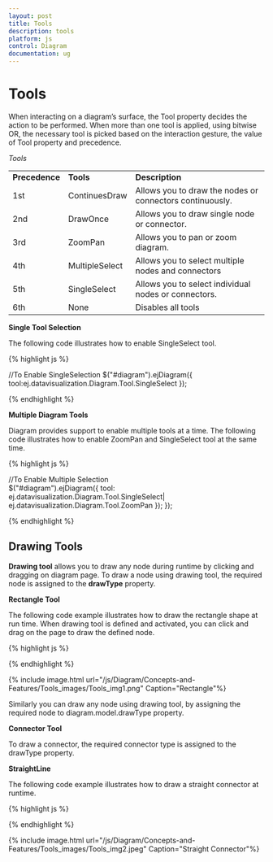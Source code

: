```yaml
---
layout: post
title: Tools
description: tools
platform: js
control: Diagram
documentation: ug
---
```


# Tools

When interacting on a diagram’s surface, the Tool property decides the action to be performed. When more than one tool is applied, using bitwise OR, the necessary tool is picked based on the interaction gesture, the value of Tool property and precedence.

_Tools_

<table>
<tr>
<td>
<b>Precedence</b></td><td>
<b>Tools</b></td><td>
<b>Description</b></td></tr>
<tr>
<td>
1st </td><td>
ContinuesDraw</td><td>
Allows you to draw the nodes or connectors continuously. </td></tr>
<tr>
<td>
2nd </td><td>
DrawOnce</td><td>
Allows you to draw single node or connector.</td></tr>
<tr>
<td>
3rd </td><td>
ZoomPan</td><td>
Allows you to pan or zoom diagram.</td></tr>
<tr>
<td>
4th </td><td>
MultipleSelect</td><td>
Allows you to select multiple nodes and connectors</td></tr>
<tr>
<td>
5th </td><td>
SingleSelect</td><td>
Allows you to select individual nodes or connectors.</td></tr>
<tr>
<td>
6th </td><td>
None</td><td>
Disables all tools</td></tr>
</table>

**Single Tool Selection**

The following code illustrates how to enable SingleSelect tool.

{% highlight js %}

//To Enable SingleSelection 
$("#diagram").ejDiagram({
    tool:ej.datavisualization.Diagram.Tool.SingleSelect
});

{% endhighlight %}

**Multiple Diagram Tools**

Diagram provides support to enable multiple tools at a time. The following code illustrates how to enable ZoomPan and SingleSelect tool at the same time.

{% highlight js %}

//To Enable Multiple Selection    
$("#diagram").ejDiagram({
   tool: ej.datavisualization.Diagram.Tool.SingleSelect|
         ej.datavisualization.Diagram.Tool.ZoomPan
  });
});

{% endhighlight %}

## Drawing Tools

**Drawing tool** allows you to draw any node during runtime by clicking and dragging on diagram page. To draw a node using drawing tool, the required node is assigned to the **drawType** property.

**Rectangle Tool**

The following code example illustrates how to draw the rectangle shape at run time. When drawing tool is defined and activated, you can click and drag on the page to draw the defined node.

{% highlight js %}

<script type="text/Javascript">

var diagram = $("#diagram").ejDiagram("instance");

//Define the node to be drawn using drawing tool
diagram.model.drawType = { 
	type: ej.datavisualization.Diagram.Shapes.Basic, 
    shape: "rectangle",
    fillColor:"#fcbc7c",
    borderColor:"#f89b4c",
    labels: [{ "text": "Rectangle",fontColor:"white" }]
};

//To activate the drawing tool
diagram.update({ 
    tool: ej.datavisualization.Diagram.Tool.DrawOnce 
})

</script>

{% endhighlight %}

{% include image.html url="/js/Diagram/Concepts-and-Features/Tools_images/Tools_img1.png" Caption="Rectangle"%}

Similarly you can draw any node using drawing tool, by assigning the required node to diagram.model.drawType property.

**Connector Tool**

To draw a connector, the required connector type is assigned to the drawType property.

**StraightLine**

The following code example illustrates how to draw a straight connector at runtime.

{% highlight js %}

<script type="text/Javascript">

    var diagram = $("#diagram").ejDiagram("instance");
    
    //Define the connector to be drawn using drawing tool
    diagram.model.drawType = { 
    	type:"straightLine", 
    };
    
    //To activate the drawing tool
    diagram.update({ 
    tool: ej.datavisualization.Diagram.Tool.DrawOnce 
})
</script>

{% endhighlight %}

{% include image.html url="/js/Diagram/Concepts-and-Features/Tools_images/Tools_img2.jpeg" Caption="Straight Connector"%}
